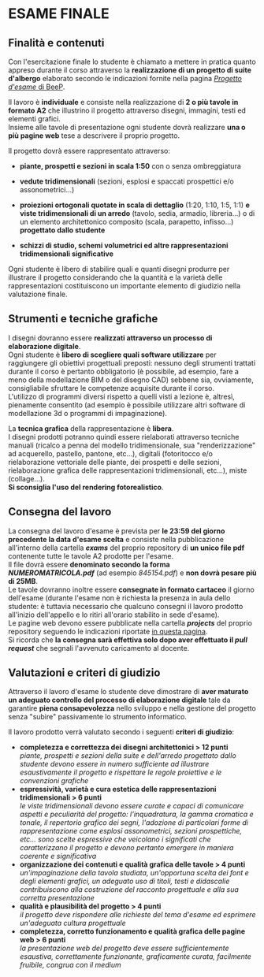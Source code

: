 # ESAME FINALE

## Finalità e contenuti

Con l'esercitazione finale lo studente è chiamato a mettere in
pratica quanto appreso durante il corso attraverso la **realizzazione
di un progetto di suite d'albergo** elaborato secondo le indicazioni
fornite nella pagina [_Progetto d'esame_ di 
BeeP](https://beep.metid.polimi.it/web/2018-19-strumenti-e-metodi-del-progetto-marco-ferrara-/progetto-d-esame).

Il lavoro è **individuale** e consiste nella realizzazione di
**2 o più tavole in formato A2** che illustrino il progetto attraverso
disegni, immagini, testi ed elementi grafici.   
Insieme alle tavole di presentazione ogni studente dovrà realizzare
**una o più pagine web** tese a descrivere il proprio progetto.

Il progetto dovrà essere rappresentato attraverso:

- **piante, prospetti e sezioni in scala 1:50** con o senza ombreggiatura

- **vedute tridimensionali**  (sezioni, esplosi e spaccati prospettici
e/o assonometrici...)
- **proiezioni ortogonali quotate in scala di dettaglio** (1:20,
1:10, 1:5, 1:1) **e viste tridimensionali di un arredo** (tavolo,
sedia, armadio, libreria...) o di un elemento architettonico composito
(scala, parapetto, infisso...) **progettato dallo studente**
- **schizzi di studio, schemi volumetrici ed altre rappresentazioni
tridimensionali significative**

Ogni studente è libero di stabilire quali e quanti disegni produrre
per illustrare il progetto considerando che la quantità e la varietà
delle rappresentazioni costituiscono un importante elemento di
giudizio nella valutazione finale.

## Strumenti e tecniche grafiche

I disegni dovranno essere **realizzati attraverso un processo
di elaborazione digitale**.   
Ogni studente è **libero di scegliere quali software utilizzare**
per raggiungere gli obiettivi progettuali preposti: nessuno degli
strumenti trattati durante il corso è pertanto obbligatorio (è
possibile, ad esempio, fare a meno della modellazione BIM o del
disegno CAD) sebbene sia, ovviamente, consigliabile sfruttare
le competenze acquisite durante il corso.   
L'utilizzo di programmi diversi rispetto a quelli visti a lezione
è, altresì, pienamente consentito (ad esempio è possibile utilizzare
altri software di modellazione 3d o programmi di impaginazione).

La **tecnica grafica** della rappresentazione è **libera**.   
I disegni prodotti potranno quindi essere rielaborati attraverso
tecniche manuali (ricalco a penna del modello tridimensionale,
sua "renderizzazione" ad acquerello, pastello, pantone, etc...),
digitali (fotoritocco e/o rielaborazione vettoriale delle piante,
dei prospetti e delle sezioni, rielaborazione grafica delle rappresentazioni
tridimensionali, etc...), miste (collage...).   
**Si sconsiglia l'uso del rendering fotorealistico**.

## Consegna del lavoro

La consegna del lavoro d'esame è prevista per **le 23:59 del giorno
precedente la data d'esame scelta** e consiste nella pubblicazione
all'interno della cartella **_exams_** del proprio repository
di **un unico file pdf** contenente tutte le tavole A2 prodotte per l'esame.   
Il file dovrà essere **denominato secondo la forma _NUMEROMATRICOLA.pdf_**
(ad esempio _845154.pdf_) e **non dovrà pesare più di 25MB**.   
Le tavole dovranno inoltre essere **consegnate in formato cartaceo**
il giorno dell'esame (durante l'esame non è richiesta la presenza
in aula dello studente: è tuttavia necessario che qualcuno consegni
il lavoro prodotto all'inizio dell'appello e lo ritiri all'orario
stabilito in sede d'esame).   
Le pagine web devono essere pubblicate nella cartella **_projects_**
del proprio repository seguendo le indicazioni riportate [in questa
pagina](https://github.com/strumet/strumet.github.io/tree/master/projects).   
Si ricorda che **la consegna sarà effettiva solo dopo aver effettuato
il _pull request_** che segnali l'avvenuto caricamento al docente.

## Valutazioni e criteri di giudizio

Attraverso il lavoro d'esame lo studente deve dimostrare di **aver
maturato un adeguato controllo del processo di elaborazione digitale**
tale da garantire **piena consapevolezza** nello sviluppo e nella
gestione del progetto senza "subire" passivamente lo strumento informatico.

Il lavoro prodotto verrà valutato secondo i seguenti **criteri di giudizio**:

- **completezza e correttezza dei disegni architettonici > 12 punti**   
_piante, prospetti e sezioni della suite e dell'arredo progettato
dallo studente devono essere in numero sufficiente ad illustrare
esaustivamente il progetto e rispettare le regole proiettive e
le convenzioni grafiche_
- **espressività, varietà e cura estetica delle rappresentazioni
tridimensionali > 6  punti**   
_le viste tridimensionali devono essere curate e capaci di comunicare
aspetti e peculiarità del progetto: l'inquadratura, la gamma cromatica
e tonale, il repertorio grafico dei segni, l'adozione di particolari
forme di rappresentazione come esplosi assonometrici, sezioni
prospettiche, etc... sono scelte espressive che veicolano i significati
che caratterizzano il progetto e devono pertanto emergere in maniera
coerente e significativa_
- **organizzazione dei contenuti e qualità grafica delle tavole > 4 punti**   
_un'impaginazione della tavola studiata, un'opportuna scelta dei
font e degli elementi grafici, un adeguato uso di titoli, testi
e didascalie contribuiscono alla costruzione del racconto progettuale
e alla sua corretta presentazione_
- **qualità e plausibilità del progetto > 4 punti**   
_il progetto deve rispondere alle richieste del tema d'esame ed
esprimere un'adeguata cultura progettuale_
- **completezza, corretto funzionamento e qualità grafica delle
pagine web > 6 punti**   
_la presentazione web del progetto deve essere sufficientemente
esaustiva, correttamente funzionante, graficamente curata, facilmente
fruibile, congrua con il medium_
